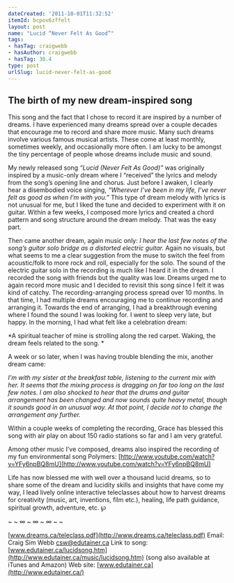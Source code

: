 ```yaml
---
dateCreated: '2011-10-01T11:32:52'
itemId: bcpov6zffelt
layout: post
name: "Lucid “Never Felt As Good”"
tags:
- hasTag: craigwebb
- hasAuthor: craigwebb
- hasTag: 30.4
type: post
urlSlug: lucid-never-felt-as-good
---
```

<!--nopreview--><h2>The birth of my new dream-inspired song</h2><!--/nopreview-->
This song and the fact that I chose to record it are inspired by a number of dreams. I have experienced many dreams spread over a couple decades that encourage me to record and share more music. Many such dreams involve various famous musical artists. These come at least monthly, sometimes weekly, and occasionally more often. I am lucky to be amongst the tiny percentage of people whose dreams include music and sound. 

My newly released song *“Lucid (Never Felt As Good)”* was originally inspired by a music-only dream where I “received” the lyrics and melody from the song’s opening line and chorus. Just before I awaken, I clearly hear a disembodied voice singing, *“Wherever I’ve been in my life, I’ve never felt as good as when I’m with you.”* This type of dream melody with lyrics is not unusual for me, but I liked the tune and decided to experiment with it on guitar. Within a few weeks, I composed more lyrics and created a chord pattern and song structure around the dream melody. That was the easy part. 

Then came another dream, again music only: *I hear the last few notes of the song’s guitar solo bridge as a distorted electric guitar.* Again no visuals, but what seems to me a clear suggestion from the muse to switch the feel from acoustic/folk to more rock and roll, especially for the solo. The sound of the electric guitar solo in the recording is much like I heard it in the dream. I recorded the song with friends but the quality was low. Dreams urged me to again record more music and I decided to revisit this song since I felt it was kind of catchy. The recording-arranging process spread over 10 months. In that time, I had multiple dreams encouraging me to continue recording and arranging it. Towards the end of arranging, I had a breakthrough evening where I found the sound I was looking for. I went to sleep very late, but happy. In the morning, I had what felt like a celebration dream: 

*A spiritual teacher of mine is strolling along the red carpet. Waking, the dream feels related to the song. *

A week or so later, when I was having trouble blending the mix, another dream came: 

*I’m with my sister at the breakfast table, listening to the current mix with her. It seems that the mixing process is dragging on far too long on the last few notes. I am also shocked to hear that the drums and guitar arrangement has been changed and now sounds quite heavy metal, though it sounds good in an unusual way. At that point, I decide not to change the arrangement any further.*

Within a couple weeks of completing the recording, Grace has blessed this song with air play on about 150 radio stations so far and I am very grateful. 

Among other music I’ve composed, dreams also inspired the recording of my fun environmental song Polymers: [http://www.youtube.com/watch?v=YFy6npBQ8mU](http://www.youtube.com/watch?v=YFy6npBQ8mU)

Life has now blessed me with well over a thousand lucid dreams, so to share some of the dream and lucidity skills and insights that have come my way, I lead lively online interactive teleclasses about how to harvest dreams for creativity (music, art, inventions, film etc.), healing, life path guidance, spiritual growth, adventure, etc. ℘ 

~ ~ ∞ ~ ∞ ~ ∞ ~ ~ 

[www.dreams.ca/teleclass.pdf](http://www.dreams.ca/teleclass.pdf)
Email: Craig Sim Webb csw@edutainer.ca 
Link to song: [www.edutainer.ca/lucidsong.htm](http://www.edutainer.ca/music/lucidsong.htm) 
(song also available at iTunes and Amazon) 
Web site: [www.edutainer.ca](http://www.edutainer.ca/)